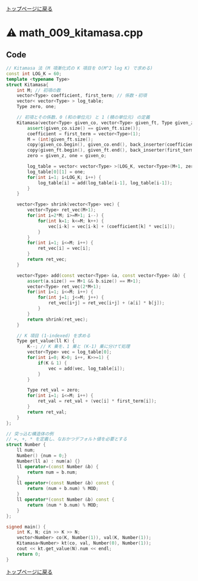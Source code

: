 <!-- mathjax config similar to math.stackexchange -->
<script type="text/javascript"
  src="https://cdn.mathjax.org/mathjax/latest/MathJax.js?config=TeX-AMS-MML_HTMLorMML">
</script>
<script type="text/x-mathjax-config">
  MathJax.Hub.Config({
    TeX: { equationNumbers: { autoNumber: "AMS" }},
    tex2jax: {
      inlineMath: [ ['$','$'] ],
      processEscapes: true
    },
    "HTML-CSS": { matchFontHeight: false },
    displayAlign: "left",
    displayIndent: "2em"
  });
</script>

<script type="text/javascript" src="https://cdnjs.cloudflare.com/ajax/libs/jquery/3.4.1/jquery.min.js"></script>
<link rel="stylesheet" href="../css/copy-button.css" />
<script type="text/javascript" src="../js/balloons.js"></script>
<script type="text/javascript" src="../js/copy-button.js"></script>



[トップページに戻る](../index.html)

# :warning: math\_009\_kitamasa.cpp

## Code

```cpp
// Kitamasa 法 (M 項漸化式の K 項目を O(M^2 log K) で求める)
const int LOG_K = 60;
template <typename Type>
struct Kitamasa{
    int M; // 初項の数
    vector<Type> coefficient, first_term; // 係数・初項
    vector< vector<Type> > log_table;
    Type zero, one;

    // 初項とその係数、0 (和の単位元) と 1 (積の単位元) の定義
    Kitamasa(vector<Type> given_co, vector<Type> given_ft, Type given_z, Type given_o) {
        assert(given_co.size() == given_ft.size());
        coefficient = first_term = vector<Type>(1);
        M = (int)given_ft.size();
        copy(given_co.begin(), given_co.end(), back_inserter(coefficient));
        copy(given_ft.begin(), given_ft.end(), back_inserter(first_term));
        zero = given_z, one = given_o;

        log_table = vector< vector<Type> >(LOG_K, vector<Type>(M+1, zero));
        log_table[0][1] = one;
        for(int i=1; i<LOG_K; i++) {
            log_table[i] = add(log_table[i-1], log_table[i-1]);
        }
    }

    vector<Type> shrink(vector<Type> vec) {
        vector<Type> ret_vec(M+1);
        for(int i=2*M; i>=M+1; i--) {
            for(int k=1; k<=M; k++) {
                vec[i-k] = vec[i-k] + (coefficient[k] * vec[i]);
            }
        }
        for(int i=1; i<=M; i++) {
            ret_vec[i] = vec[i];
        }
        return ret_vec;
    }

    vector<Type> add(const vector<Type> &a, const vector<Type> &b) {
        assert(a.size() == M+1 && b.size() == M+1);
        vector<Type> ret_vec(2*M+1);
        for(int i=1; i<=M; i++) {
            for(int j=1; j<=M; j++) {
                ret_vec[i+j] = ret_vec[i+j] + (a[i] * b[j]);
            }
        }
        return shrink(ret_vec);
    }

    // K 項目 (1-indexed) を求める
    Type get_value(ll K) {
        K--; // K 乗を、1 乗と (K-1) 乗に分けて処理
        vector<Type> vec = log_table[0];
        for(int i=0; K>0; i++, K>>=1) {
            if(K & 1) {
                vec = add(vec, log_table[i]);
            }
        }

        Type ret_val = zero;
        for(int i=1; i<=M; i++) {
            ret_val = ret_val + (vec[i] * first_term[i]);
        }
        return ret_val;
    }
};

// 突っ込む構造体の例
// =, +, * を定義し、なおかつデフォルト値を必要とする
struct Number {
    ll num;
    Number() {num = 0;}
    Number(ll a) : num(a) {}
    ll operator=(const Number &b) {
        return num = b.num;
    }
    ll operator+(const Number &b) const {
        return (num + b.num) % MOD;
    }
    ll operator*(const Number &b) const {
        return (num * b.num) % MOD;
    }
};

signed main() {
    int K, N; cin >> K >> N;
    vector<Number> co(K, Number(1)), val(K, Number(1));
    Kitamasa<Number> kt(co, val, Number(0), Number(1));
    cout << kt.get_value(N).num << endl;
    return 0;
}

```

[トップページに戻る](../index.html)
